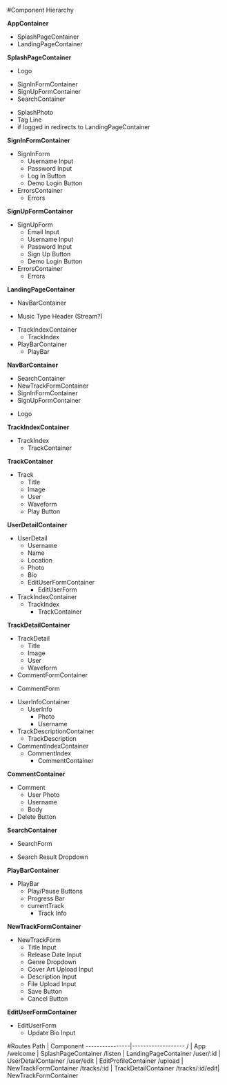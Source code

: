 #Component Hierarchy

**AppContainer**
* SplashPageContainer
* LandingPageContainer

**SplashPageContainer**
- Logo
* SignInFormContainer
* SignUpFormContainer
* SearchContainer
- SplashPhoto
- Tag Line
- if logged in redirects to LandingPageContainer

**SignInFormContainer**
* SignInForm
  - Username Input
  - Password Input
  - Log In Button
  - Demo Login Button
* ErrorsContainer
  * Errors

**SignUpFormContainer**
* SignUpForm
  - Email Input
  - Username Input
  - Password Input
  - Sign Up Button
  - Demo Login Button
* ErrorsContainer
  * Errors

**LandingPageContainer**
* NavBarContainer
- Music Type Header (Stream?)
* TrackIndexContainer
  + TrackIndex
* PlayBarContainer
  + PlayBar

**NavBarContainer**
* SearchContainer
* NewTrackFormContainer
* SignInFormContainer
* SignUpFormContainer
- Logo

**TrackIndexContainer**
+ TrackIndex
  + TrackContainer

**TrackContainer**
+ Track
  - Title
  - Image
  - User
  - Waveform
  - Play Button

**UserDetailContainer**
+ UserDetail
  - Username
  - Name
  - Location
  - Photo
  - Bio
  + EditUserFormContainer
    + EditUserForm
+ TrackIndexContainer
  + TrackIndex
    + TrackContainer

**TrackDetailContainer**
+ TrackDetail
  - Title
  - Image
  - User
  - Waveform
+ CommentFormContainer
 - CommentForm
+ UserInfoContainer
  + UserInfo
    - Photo
    - Username
+ TrackDescriptionContainer
  + TrackDescription
+ CommentIndexContainer
  + CommentIndex
    + CommentContainer

**CommentContainer**
+ Comment
  - User Photo
  - Username
  - Body
+ Delete Button

**SearchContainer**
+ SearchForm
- Search Result Dropdown

**PlayBarContainer**
+ PlayBar
  - Play/Pause Buttons
  - Progress Bar
  - currentTrack
    - Track Info

**NewTrackFormContainer**
* NewTrackForm
  - Title Input
  - Release Date Input
  - Genre Dropdown
  - Cover Art Upload Input
  - Description Input
  - File Upload Input
  - Save Button
  - Cancel Button

**EditUserFormContainer**
* EditUserForm
  - Update Bio Input

#Routes
Path            | Component
----------------|-------------------
/               | App
/welcome        | SplashPageContainer
/listen         | LandingPageContainer
/user/:id       | UserDetailContainer
/user/edit      | EditProfileContainer
/upload         | NewTrackFormContainer
/tracks/:id     | TrackDetailContainer
/tracks/:id/edit| NewTrackFormContainer
